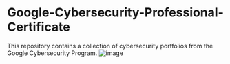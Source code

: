 # Google-Cybersecurity-Professional-Certificate
This repository contains a collection of cybersecurity portfolios from the Google Cybersecurity Program. 
![image](https://github.com/user-attachments/assets/67f90be1-ff4d-4e73-bcf9-bd468cd82351)

